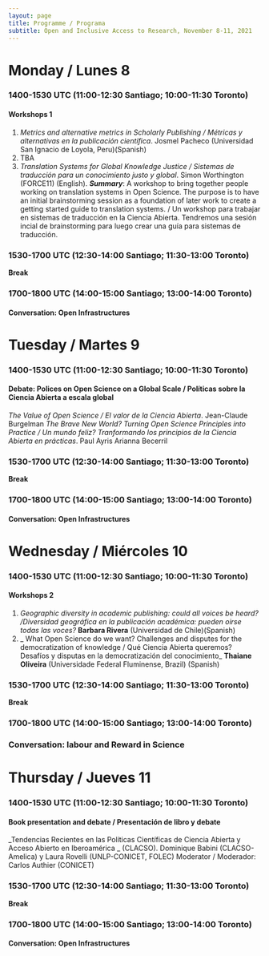 ```yaml
---
layout: page
title: Programme / Programa
subtitle: Open and Inclusive Access to Research, November 8-11, 2021
---
```


# Monday / Lunes 8
### 1400-1530 UTC (11:00-12:30 Santiago; 10:00-11:30 Toronto)
#### Workshops 1
1. _Metrics and alternative metrics in Scholarly Publishing / Métricas y alternativas en la publicación científica_. Josmel Pacheco (Universidad San Ignacio de Loyola, Peru)(Spanish)
2. TBA
3. _Translation Systems for Global Knowledge Justice / Sistemas de traducción para un conocimiento justo y  global_. Simon Worthington (FORCE11) (English). ***Summary***: A workshop to bring together people working on translation systems in Open Science. The purpose is to have an initial brainstorming session as a foundation of later work to create a getting started guide to translation systems. / Un workshop para trabajar en sistemas de traducción en la Ciencia Abierta. Tendremos una sesión incial de brainstorming para luego crear una guía para sistemas de traducción.

### 1530-1700 UTC (12:30-14:00 Santiago; 11:30-13:00 Toronto)
**Break**

### 1700-1800 UTC (14:00-15:00 Santiago; 13:00-14:00 Toronto)
#### Conversation: Open Infrastructures

# Tuesday / Martes 9 
### 1400-1530 UTC (11:00-12:30 Santiago; 10:00-11:30 Toronto)
#### Debate: Polices on Open Science on a Global Scale / Políticas sobre la Ciencia Abierta a escala global
_The Value of Open Science / El valor de la Ciencia Abierta_. Jean-Claude Burgelman
_The Brave New World? Turning Open Science Principles into Practice / Un mundo feliz? Tranformando los principios de la Ciencia Abierta en prácticas_. Paul Ayris
Arianna Becerril



### 1530-1700 UTC (12:30-14:00 Santiago; 11:30-13:00 Toronto)
**Break**

### 1700-1800 UTC (14:00-15:00 Santiago; 13:00-14:00 Toronto)
#### Conversation: Open Infrastructures


# Wednesday / Miércoles 10 
### 1400-1530 UTC (11:00-12:30 Santiago; 10:00-11:30 Toronto)
#### Workshops 2
1. _Geographic diversity in academic publishing: could all voices be heard? /Diversidad geográfica en la publicación académica: pueden oirse todas las voces?_ **Barbara Rivera** (Universidad de Chile)(Spanish)
2. _ What Open Science do we want? Challenges and disputes for the democratization of knowledge / Qué Ciencia Abierta queremos? Desafíos y disputas en la democratización del conocimiento_ **Thaiane Oliveira** (Universidade Federal Fluminense, Brazil) (Spanish)  



### 1530-1700 UTC (12:30-14:00 Santiago; 11:30-13:00 Toronto)
**Break**

### 1700-1800 UTC (14:00-15:00 Santiago; 13:00-14:00 Toronto)
### Conversation: labour and Reward in Science

# Thursday / Jueves 11 
### 1400-1530 UTC (11:00-12:30 Santiago; 10:00-11:30 Toronto)
#### Book presentation and debate / Presentación de libro y debate
_Tendencias Recientes en las Políticas Científicas de Ciencia Abierta y Acceso Abierto en Iberoamérica _ (CLACSO). Dominique Babini (CLACSO-Amelica) y Laura Rovelli (UNLP-CONICET, FOLEC)
Moderator / Moderador: Carlos Authier (CONICET)



### 1530-1700 UTC (12:30-14:00 Santiago; 11:30-13:00 Toronto)
**Break**

### 1700-1800 UTC (14:00-15:00 Santiago; 13:00-14:00 Toronto)
#### Conversation: Open Infrastructures

